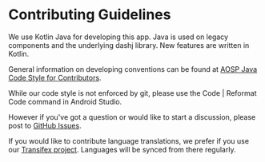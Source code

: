 # Contributing Guidelines

We use Kotlin Java for developing this app.  Java is used on legacy components and
the underlying dashj library. New features are written in Kotlin.

General information on developing conventions can be found at [AOSP Java Code Style
for Contributors](https://source.android.com/setup/contribute/code-style).

While our code style is not enforced by git, please use the Code | Reformat Code
command in Android Studio.

However if you've got a question or would like to start a discussion, please post to
[GitHub Issues](https://github.com/dashevo/dash-wallet/issues).

If you would like to contribute language translations, we prefer if you use our
[Transifex project](https://www.transifex.com/dash/dash-wallet/). Languages will be
synced from there regularly.
